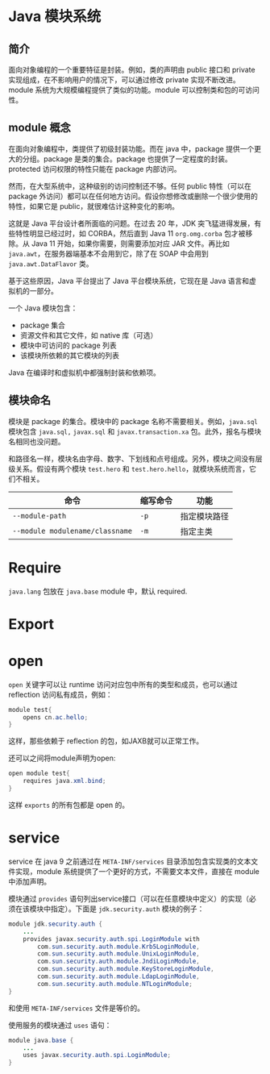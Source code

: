 # Java 模块系统

## 简介

面向对象编程的一个重要特征是封装。例如，类的声明由 public 接口和 private 实现组成，在不影响用户的情况下，可以通过修改 private 实现不断改进。module 系统为大规模编程提供了类似的功能。module 可以控制类和包的可访问性。

## module 概念

在面向对象编程中，类提供了初级封装功能。而在 java 中，package 提供一个更大的分组。package 是类的集合。package 也提供了一定程度的封装。protected 访问权限的特性只能在 package 内部访问。

然而，在大型系统中，这种级别的访问控制还不够。任何 public 特性（可以在 package 外访问）都可以在任何地方访问。假设你想修改或删除一个很少使用的特性，如果它是 public，就很难估计这种变化的影响。 

这就是 Java 平台设计者所面临的问题。在过去 20 年，JDK 突飞猛进得发展，有些特性明显已经过时，如 CORBA，然后直到 Java 11 `org.omg.corba` 包才被移除。从 Java 11 开始，如果你需要，则需要添加对应 JAR 文件。再比如 `java.awt`，在服务器端基本不会用到它，除了在 SOAP 中会用到 `java.awt.DataFlavor` 类。

基于这些原因，Java 平台提出了 Java 平台模块系统，它现在是 Java 语言和虚拟机的一部分。

一个 Java 模块包含：

- package 集合
- 资源文件和其它文件，如 native 库（可选）
- 模块中可访问的 package 列表
- 该模块所依赖的其它模块的列表

Java 在编译时和虚拟机中都强制封装和依赖项。

## 模块命名

模块是 package 的集合。模块中的 package 名称不需要相关。例如，`java.sql` 模块包含  `java.sql,` `javax.sql` 和 `javax.transaction.xa` 包。此外，报名与模块名相同也没问题。

和路径名一样，模块名由字母、数字、下划线和点号组成。另外，模块之间没有层级关系。假设有两个模块 `test.hero` 和 `test.hero.hello`，就模块系统而言，它们不相关。



| 命令                            | 缩写命令 | 功能         |
| ------------------------------- | -------- | ------------ |
| `--module-path`                 | `-p`     | 指定模块路径 |
| `--module modulename/classname` | `-m`     | 指定主类     |

# Require
`java.lang` 包放在 `java.base` module 中，默认 required.

# Export

# open
`open` 关键字可以让 runtime 访问对应包中所有的类型和成员，也可以通过 reflection 访问私有成员，例如：
```java
module test{
    opens cn.ac.hello;
}
```
这样，那些依赖于 reflection 的包，如JAXB就可以正常工作。

还可以之间将module声明为open:
```java
open module test{
    requires java.xml.bind;
}
```
这样 `exports` 的所有包都是 open 的。

# service
service 在 java 9 之前通过在 `META-INF/services` 目录添加包含实现类的文本文件实现，module 系统提供了一个更好的方式，不需要文本文件，直接在 module 中添加声明。

模块通过 `provides` 语句列出service接口（可以在任意模块中定义）的实现（必须在该模块中指定）。下面是 `jdk.security.auth` 模块的例子：
```java
module jdk.security.auth {
    ...
    provides javax.security.auth.spi.LoginModule with
        com.sun.security.auth.module.Krb5LoginModule,
        com.sun.security.auth.module.UnixLoginModule,
        com.sun.security.auth.module.JndiLoginModule,
        com.sun.security.auth.module.KeyStoreLoginModule,
        com.sun.security.auth.module.LdapLoginModule,
        com.sun.security.auth.module.NTLoginModule;
}
```
和使用 `META-INF/services` 文件是等价的。

使用服务的模块通过 `uses` 语句：
```java
module java.base {
    ...
    uses javax.security.auth.spi.LoginModule;
}
```
